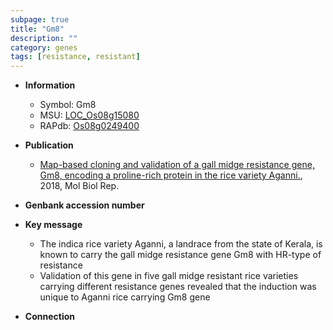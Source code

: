 ```yaml
---
subpage: true
title: "Gm8"
description: ""
category: genes
tags: [resistance, resistant]
---
```


* **Information**  
    + Symbol: Gm8  
    + MSU: [LOC_Os08g15080](http://rice.plantbiology.msu.edu/cgi-bin/ORF_infopage.cgi?orf=LOC_Os08g15080)  
    + RAPdb: [Os08g0249400](http://rapdb.dna.affrc.go.jp/viewer/gbrowse_details/irgsp1?name=Os08g0249400)  

* **Publication**  
    + [Map-based cloning and validation of a gall midge resistance gene, Gm8, encoding a proline-rich protein in the rice variety Aganni.](http://www.ncbi.nlm.nih.gov/pubmed?term=Map-based+cloning+and+validation+of+a+gall+midge+resistance+gene,+Gm8,+encoding+a+proline-rich+protein+in+the+rice+variety+Aganni.%5BTitle%5D), 2018, Mol Biol Rep.

* **Genbank accession number**  

* **Key message**  
    + The indica rice variety Aganni, a landrace from the state of Kerala, is known to carry the gall midge resistance gene Gm8 with HR-type of resistance
    + Validation of this gene in five gall midge resistant rice varieties carrying different resistance genes revealed that the induction was unique to Aganni rice carrying Gm8 gene

* **Connection**  



